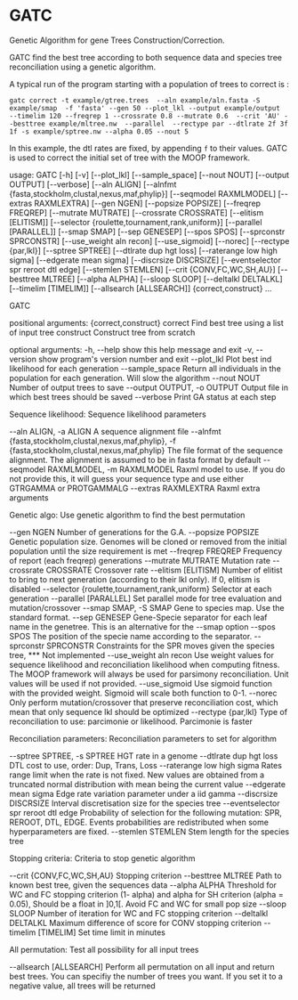 # GATC
Genetic Algorithm for gene Trees Construction/Correction.

GATC find the best tree according to both sequence data and species tree reconciliation using a genetic algorithm.

A typical run of the program starting with a population of trees to correct is :

```
gatc correct -t example/gtree.trees  --aln example/aln.fasta -S example/smap  -f 'fasta' --gen 50 --plot_lkl --output example/output  --timelim 120 --freqrep 1 --crossrate 0.8 --mutrate 0.6  --crit 'AU' --besttree example/mltree.nw  --parallel  --rectype par --dtlrate 2f 3f 1f -s example/sptree.nw --alpha 0.05 --nout 5
```

In this example, the dtl rates are fixed, by appending `f` to their values. GATC is used to correct the initial set of tree with the MOOP framework.


usage: GATC [-h] [-v] [--plot_lkl] [--sample_space] [--nout NOUT]
            [--output OUTPUT] [--verbose] [--aln ALIGN]
            [--alnfmt {fasta,stockholm,clustal,nexus,maf,phylip}]
            [--seqmodel RAXMLMODEL] [--extras RAXMLEXTRA] [--gen NGEN]
            [--popsize POPSIZE] [--freqrep FREQREP] [--mutrate MUTRATE]
            [--crossrate CROSSRATE] [--elitism [ELITISM]]
            [--selector {roulette,tournament,rank,uniform}]
            [--parallel [PARALLEL]] [--smap SMAP] [--sep GENESEP]
            [--spos SPOS] [--sprconstr SPRCONSTR] [--use_weight aln recon]
            [--use_sigmoid] [--norec] [--rectype {par,lkl}] [--sptree SPTREE]
            [--dtlrate dup hgt loss] [--raterange low high sigma]
            [--edgerate mean sigma] [--discrsize DISCRSIZE]
            [--eventselector spr reroot dtl edge] [--stemlen STEMLEN]
            [--crit {CONV,FC,WC,SH,AU}] [--besttree MLTREE] [--alpha ALPHA]
            [--sloop SLOOP] [--deltalkl DELTALKL] [--timelim [TIMELIM]]
            [--allsearch [ALLSEARCH]]
            {correct,construct} ...

GATC

positional arguments:
  {correct,construct}
    correct             Find best tree using a list of input tree
    construct           Construct tree from scratch

optional arguments:
  -h, --help            show this help message and exit
  -v, --version         show program's version number and exit
  --plot_lkl            Plot best ind likelihood for each generation
  --sample_space        Return all individuals in the population for each
                        generation. Will slow the algorithm
  --nout NOUT           Number of output trees to save
  --output OUTPUT, -o OUTPUT
                        Output file in which best trees should be saved
  --verbose             Print GA status at each step

Sequence likelihood:
  Sequence likelihood parameters

  --aln ALIGN, -a ALIGN
                        A sequence alignment file
  --alnfmt {fasta,stockholm,clustal,nexus,maf,phylip}, -f {fasta,stockholm,clustal,nexus,maf,phylip}
                        The file format of the sequence alignment. The
                        alignment is assumed to be in fasta format by default
  --seqmodel RAXMLMODEL, -m RAXMLMODEL
                        Raxml model to use. If you do not provide this, it
                        will guess your sequence type and use either GTRGAMMA
                        or PROTGAMMALG
  --extras RAXMLEXTRA   Raxml extra arguments

Genetic algo:
  Use genetic algorithm to find the best permutation

  --gen NGEN            Number of generations for the G.A.
  --popsize POPSIZE     Genetic population size. Genomes will be cloned or
                        removed from the initial population until the size
                        requirement is met
  --freqrep FREQREP     Frequency of report (each freqrep) generations
  --mutrate MUTRATE     Mutation rate
  --crossrate CROSSRATE
                        Crossover rate
  --elitism [ELITISM]   Number of elitist to bring to next generation
                        (according to their lkl only). If 0, elitism is
                        disabled
  --selector {roulette,tournament,rank,uniform}
                        Selector at each generation
  --parallel [PARALLEL]
                        Set parallel mode for tree evaluation and
                        mutation/crossover
  --smap SMAP, -S SMAP  Gene to species map. Use the standard format.
  --sep GENESEP         Gene-Specie separator for each leaf name in the
                        genetree. This is an alternative for the --smap option
  --spos SPOS           The position of the specie name according to the
                        separator.
  --sprconstr SPRCONSTR
                        Constraints for the SPR moves given the species tree,
                        *** Not implemented
  --use_weight aln recon
                        Use weight values for sequence likelihood and
                        reconciliation likelihood when computing fitness. The
                        MOOP framework will always be used for parsimony
                        reconciliation. Unit values will be used if not
                        provided.
  --use_sigmoid         Use sigmoid function with the provided weight. Sigmoid
                        will scale both function to 0-1.
  --norec               Only perform mutation/crossover that preserve
                        reconciliation cost, which mean that only sequence lkl
                        should be optimized
  --rectype {par,lkl}   Type of reconciliation to use: parcimonie or
                        likelihood. Parcimonie is faster

Reconciliation parameters:
  Reconciliation parameters to set for algorithm

  --sptree SPTREE, -s SPTREE
                        HGT rate in a genome
  --dtlrate dup hgt loss
                        DTL cost to use, order: Dup, Trans, Loss
  --raterange low high sigma
                        Rates range limit when the rate is not fixed. New
                        values are obtained from a truncated normal
                        distribution with mean being the current value
  --edgerate mean sigma
                        Edge rate variation parameter under a iid gamma
  --discrsize DISCRSIZE
                        Interval discretisation size for the species tree
  --eventselector spr reroot dtl edge
                        Probability of selection for the following mutation:
                        SPR, REROOT, DTL, EDGE. Events probabilities are
                        redistributed when some hyperparameters are fixed.
  --stemlen STEMLEN     Stem length for the species tree

Stopping criteria:
  Criteria to stop genetic algorithm

  --crit {CONV,FC,WC,SH,AU}
                        Stopping criterion
  --besttree MLTREE     Path to known best tree, given the sequences data
  --alpha ALPHA         Threshold for WC and FC stopping criterion (1- alpha) and
                        alpha for SH criterion (alpha = 0.05), Should be a float in
                        ]0,1[. Avoid FC and WC for small pop size
  --sloop SLOOP         Number of iteration for WC and FC stopping criterion
  --deltalkl DELTALKL   Maximum difference of score for CONV stopping
                        criterion
  --timelim [TIMELIM]   Set time limit in minutes

All permutation:
  Test all possibility for all input trees

  --allsearch [ALLSEARCH]
                        Perform all permutation on all input and return best
                        trees. You can specifiy the number of trees you want.
                        If you set it to a negative value, all trees will be
                        returned
